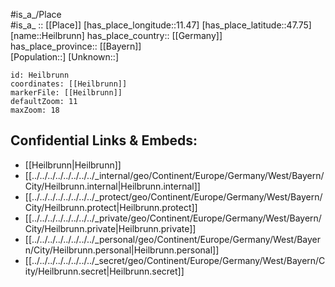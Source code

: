 ﻿---
location: [47.75,11.47] 
mapzoom: [7,12] 
mapmarker: city 
type: City
tags:
- geo/City


SpocWebEntityId: 30841
isDeleted: false
confidential: public

---
#is_a_/Place  
#is_a_ :: [[Place]] 
[has_place_longitude::11.47] 
[has_place_latitude::47.75] 
[name::Heilbrunn] 
has_place_country:: [[Germany]]  
has_place_province:: [[Bayern]]  
[Population::] 
[Unknown::] 


```leaflet
id: Heilbrunn
coordinates: [[Heilbrunn]] 
markerFile: [[Heilbrunn]] 
defaultZoom: 11 
maxZoom: 18
```


## Confidential Links & Embeds: 
- [[Heilbrunn|Heilbrunn]]  
- [[../../../../../../../../_internal/geo/Continent/Europe/Germany/West/Bayern/City/Heilbrunn.internal|Heilbrunn.internal]] 
- [[../../../../../../../../_protect/geo/Continent/Europe/Germany/West/Bayern/City/Heilbrunn.protect|Heilbrunn.protect]] 
- [[../../../../../../../../_private/geo/Continent/Europe/Germany/West/Bayern/City/Heilbrunn.private|Heilbrunn.private]] 
- [[../../../../../../../../_personal/geo/Continent/Europe/Germany/West/Bayern/City/Heilbrunn.personal|Heilbrunn.personal]] 
- [[../../../../../../../../_secret/geo/Continent/Europe/Germany/West/Bayern/City/Heilbrunn.secret|Heilbrunn.secret]] 
